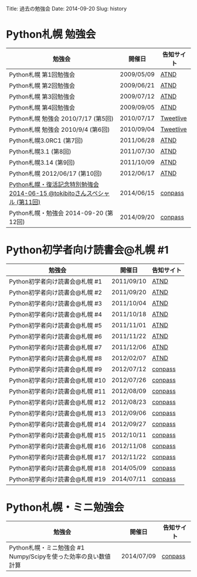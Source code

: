 Title: 過去の勉強会
Date: 2014-09-20
Slug: history

# Python札幌 勉強会

|勉強会|開催日|告知サイト|
|-|-|-|
| Python札幌 第1回勉強会 | 2009/05/09 | [ATND](http://atnd.org/events/547) |
| Python札幌 第2回勉強会 | 2009/06/21 | [ATND](http://atnd.org/events/870) |
| Python札幌 第3回勉強会 | 2009/07/12 | [ATND](http://atnd.org/events/986) |
| Python札幌 第4回勉強会 | 2009/09/05 | [ATND](http://atnd.org/events/1460) |
| Python札幌 勉強会 2010/7/17 (第5回) | 2010/07/17 | [Tweetlive](http://tweetvite.com/event/python_sapporo_20100717) |
| Python札幌 勉強会 2010/9/4 (第6回) | 2010/09/04 | [Tweetlive](http://tweetvite.com/event/python_sapporo_20100904) |
| Python札幌3.0RC1 (第7回) | 2011/06/28 | [ATND](http://atnd.org/events/17170) |
| Python札幌3.1 (第8回) | 2011/07/30 | [ATND](http://atnd.org/events/17493) |
| Python札幌3.14 (第9回) | 2011/10/09 | [ATND](http://atnd.org/events/19619) |
| Python札幌 2012/06/17 (第10回) | 2012/06/17 | [ATND](http://atnd.org/events/29789) |
| [Python札幌・復活記念特別勉強会 2014-06-15 @tokibitoさんスペシャル (第11回)]({filename}../season6/20140623.md) | 2014/06/15 | [conpass](http://connpass.com/event/6121/) |
| Python札幌・勉強会 2014-09-20 (第12回) | 2014/09/20 | [conpass](http://connpass.com/event/8543/) |

# Python初学者向け読書会@札幌 #1
|勉強会|開催日|告知サイト|
|-|-|-|
| Python初学者向け読書会@札幌 #1 | 2011/09/10 | [ATND](http://atnd.org/events/19532) |
| Python初学者向け読書会@札幌 #2 | 2011/09/20 | [ATND](http://atnd.org/events/19825) |
| Python初学者向け読書会@札幌 #3 | 2011/10/04 | [ATND](http://atnd.org/events/20362) |
| Python初学者向け読書会@札幌 #4 | 2011/10/18 | [ATND](http://atnd.org/events/20734) |
| Python初学者向け読書会@札幌 #5 | 2011/11/01 | [ATND](http://atnd.org/events/21478) |
| Python初学者向け読書会@札幌 #6 | 2011/11/22 | [ATND](http://atnd.org/events/21670) |
| Python初学者向け読書会@札幌 #7 | 2011/12/06 | [ATND](http://atnd.org/events/22877) |
| Python初学者向け読書会@札幌 #8 | 2012/02/07 | [ATND](http://atnd.org/events/24775) |
| Python初学者向け読書会@札幌 #9 | 2012/07/12 | [conpass](http://connpass.com/event/699/) |
| Python初学者向け読書会@札幌 #10| 2012/07/26 | [conpass](http://connpass.com/event/759/) |
| Python初学者向け読書会@札幌 #11| 2012/08/09 | [conpass](http://connpass.com/event/836/) |
| Python初学者向け読書会@札幌 #12| 2012/08/23 | [conpass](http://connpass.com/event/900/) |
| Python初学者向け読書会@札幌 #13| 2012/09/06 | [conpass](http://connpass.com/event/964/) |
| Python初学者向け読書会@札幌 #14| 2012/09/27 | [conpass](http://connpass.com/event/1038/) |
| Python初学者向け読書会@札幌 #15| 2012/10/11 | [conpass](http://connpass.com/event/1179/) |
| Python初学者向け読書会@札幌 #16| 2012/11/08 | [conpass](http://connpass.com/event/1272/) |
| Python初学者向け読書会@札幌 #17| 2012/11/22 | [conpass](http://connpass.com/event/1400/) |
| Python初学者向け読書会@札幌 #18| 2014/05/09 | [conpass](http://connpass.com/event/6048/) |
| Python初学者向け読書会@札幌 #19| 2014/07/11 | [conpass](http://connpass.com/event/7328/) |

# Python札幌・ミニ勉強会
|勉強会|開催日|告知サイト|
|-|-|-|
| Python札幌・ミニ勉強会 #1 Numpy/Scipyを使った効率の良い数値計算 | 2014/07/09 | [conpass](http://connpass.com/event/7325/) |

